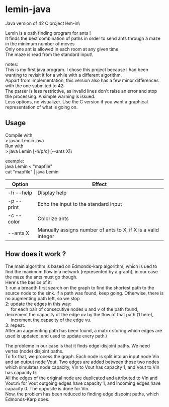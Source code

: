 # lemin-java
Java version of 42 C project lem-in\

Lemin is a path finding program for ants !\
It finds the best combination of paths in order to send ants through a maze in the minimum number of moves\
Only one ant is allowed in each room at any given time\
The maze is read from the standard input\

notes:\
This is my first java program. I chose this project because I had been wanting to revisit it for a while with a different algorithm.\
Appart from implementation, this version also has a few minor differences with the one submited to 42:\
The parser is less restrictive, as invalid lines don't raise an error and stop the processing. A simple warning is issued.\
Less options, no visualizer. Use the C version if you want a graphical representation of what is going on.

## Usage
Compile with\
\> javac Lemin.java\
Run with\
\> java Lemin [-h/p/c] [--ants X]\

exemple:\
java Lemin < "mapfile"\
cat "mapfile" | java Lemin


| Option | Effect |
|--------|--------|
|-h --help| Display help|
|-p --print| Echo the input to the standard input|
|-c --color| Colorize ants|
|--ants X| Manually assigns number of ants to X, if X is a valid integer|

## How does it work ?

The main algorithm is based on Edmonds-karp algorithm, which is ued to find the maximum flow in a network (represented by a graph), in our case the maze the ants must go though.\
Here's the basics of it:\
1: run a breadth first search on the graph to find the shortest path to the source node to the sink. if a path was found, keep going. Otherwise, there is no augmenting path left, so we stop\
2: update the edges in this way:\
&emsp; for each pair of consecutive nodes u and v of the path found,
&emsp; decrement the capacity of the edge uv by the flow of that path (1 here),\
&emsp; increment the capacity of the edge vu.\
3: repeat.\
After an augmenting path has been found, a matrix storing which edges are used is updated, and used to update every path.\

The probleme in our case is that it finds edge-disjoint paths. We need vertex (node) disjoint paths.\
To fix that, we process the graph. Each node is split into an input node Vin and an output node Vout. Two edges are added between those two nodes which simulates node capacity, Vin to Vout has capacity 1, and Vout to Vin has capacity 0.\
All the edges of the original node are duplicated and attributed to Vin and Vout:n\ for Vout outgoing edges have capacity 1, and incoming edges have capacity 0. The opposite is done for Vin.\
Now, the problem has been reduced to finding edge dispoint paths, which Edmonds-Karp does.